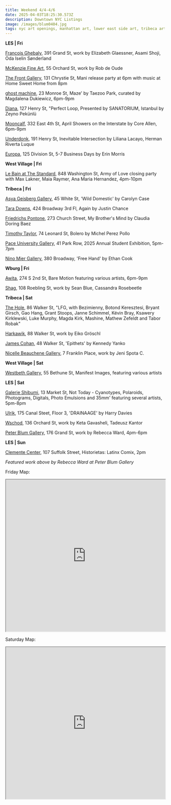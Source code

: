 ```yaml
---
title: Weekend 4/4-4/6
date: 2025-04-03T18:25:30.573Z
description: Downtown NYC Listings
image: /images/blum0404.jpg
tags: nyc art openings, manhattan art, lower east side art, tribeca art
---
```

**L﻿ES | Fri**

[Francois Ghebaly](http://ghebaly.com/), 391 Grand St, work by Elizabeth Glaessner, Asami Shoji, Oda Iselin Sønderland

[McKenzie Fine Art](http://www.mckenziefineart.com/), 55 Orchard St, work by Rob de Oude

[T﻿he Front Gallery](https://www.instagram.com/thefrontnyc), 131 Chrystie St, Mani release party at 6pm with music at Home Sweet Home from 8pm

[ghost machine](https://www.ghostmachine.nyc), 23 Monroe St, Maze' by Taezoo Park, curated by Magdalena Dukiewicz, 6pm-9pm

[Diana](https://www.diananewyork.com/), 127 Henry St, "Perfect Loop, Presented by SANATORIUM, Istanbul by Zeyno Pekünlü

[Mooncalf](https://www.instagram.com/mooncalfnyc), 332 East 4th St, April Showers on the Interstate by Core Allen, 6pm-9pm

[Underdonk](https://www.underdonk.com/), 191 Henry St, Inevitable Intersection by Liliana Lacayo, Herman Riverta Luque

[Europa](https://www.europa.nyc/), 125 Division St, 5-7 Business Days by Erin Morris

**W﻿est Village | Fri**

[Le Bain at The Standard](https://www.instagram.com/lebainnyc), 848 Washington St, Army of Love closing party with Max Lakner, Maia Raymer, Ana Maria Hernandez, 4pm-10pm

**T﻿ribeca | Fri**

[Asya Geisberg Gallery](https://www.asyageisberggallery.com/exhibitions/carolyn-case4), 45 White St, 'Wild Domestic' by Carolyn Case

[Tara Downs](https://taradowns.com/), 424 Broadway 3rd Fl, Again by Justin Chance

[Friedrichs Pontone](https://www.friedrichspontone.com/exhibitions/42-claudia-doring-baez-my-brother-s-mind/cover/), 273 Church Street, My Brother's Mind by Claudia Doring Baez

[Timothy Taylor](https://www.timothytaylor.com/), 74 Leonard St, Bolero by Michel Perez Pollo

[Pace University Gallery](https://www.pace.edu/dyson/life-dyson/art-gallery), 41 Park Row, 2025 Annual Student Exhibition, 5pm-7pm

[Nino Mier Gallery](https://www.miergallery.com/exhibitions), 380 Broadway, 'Free Hand' by Ethan Cook

**W﻿burg | Fri**

[Awita](https://awomaninthearts.com/), 274 S 2nd St, Bare Motion featuring various artists, 6pm-9pm

[Shag](https://www.instagram.com/weloveshag), 108 Roebling St, work by Sean Blue, Cassandra Rosebeetle

**T﻿ribeca | Sat**

[The Hole](https://thehole.com/exhibitions/lfg), 86 Walker St, "LFG, with Bezimienny, Botond Keresztesi, Bryant Girsch, Gao Hang, Grant Stoops, Janne Schimmel, Kévin Bray, Ksawery Kirklewski, Luke Murphy, Magda Kirk, Mashine, Mathew Zefeldt and Tabor Robak"

[Harkawik](https://www.harkawik.com/), 88 Walker St, work by Eiko Gröschl

[James Cohan](https://www.jamescohan.com/exhibitions/kennedy-yanko), 48 Walker St, 'Epithets' by Kennedy Yanko

[Nicelle Beauchene Gallery](https://nicellebeauchene.com/exhibitions/jeni-spota-c-2/), 7 Franklin Place, work by Jeni Spota C.

**W﻿est Village | Sat**

[Westbeth Gallery](https://westbeth.org/event/manifest-images-printmakers-showjebah-baum-daniel-berlin-cathy-cone-dale-emmart-gwen-fabricant-jonathan-fabricant-christina-maile-claire-rosenfeld/), 55 Bethune St, Manifest Images, featuring various artists

**L﻿ES | Sat**

[Galerie Shibumi](https://www.instagram.com/galerie.shibumi), 13 Market St, Not Today - Cyanotypes, Polaroids, Photograms, Digitals, Photo Emulsions and 35mm' featuring several artists, 5pm-8pm

[Ulrik](https://ulrik.nyc/), 175 Canal Steet, Floor 3, 'DRAINAAGE' by Harry Davies

[Wschod](https://www.instagram.com/wschodgallery), 136 Orchard St, work by Keta Gavasheli, Tadeusz Kantor

[Peter Blum Gallery](https://www.peterblumgallery.com/exhibitions), 176 Grand St, work by Rebecca Ward, 4pm-6pm

**L﻿ES | Sun**

[Clemente Center](https://www.theclementecenter.org/exhibitions-1/historietas), 107 Suffolk Street, Historietas: Latinx Comix, 2pm

*F﻿eatured work above by Rebecca Ward at Peter Blum Gallery*

F﻿riday Map:

<iframe src="https://www.google.com/maps/d/u/1/embed?mid=19BrOgsbCNX1ry20QmOaw8Smb1SmXiaY&ehbc=2E312F" width="100%" height="480"></iframe>

S﻿aturday Map:

<iframe src="https://www.google.com/maps/d/u/1/embed?mid=1QLcEmrR0a76d3l04xhRq64MdHtMlUHQ&ehbc=2E312F" width="100%" height="480"></iframe>